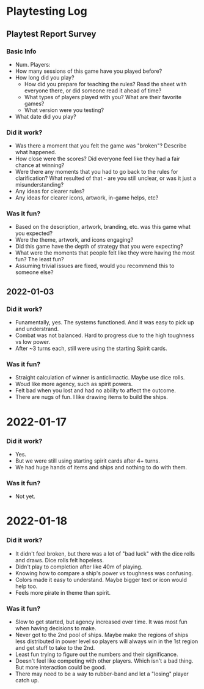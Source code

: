 # Playtesting Log

## Playtest Report Survey

### Basic Info
  * Num. Players:
  * How many sessions of this game have you played before?
  * How long did you play?
	* How did you prepare for teaching the rules? Read the sheet with everyone there, or did someone read it ahead of time?
	* What types of players played with you? What are their favorite games?
	* What version were you testing?
  * What date did you play?

### Did it work?
  * Was there a moment that you felt the game was "broken"? Describe what happened.
  * How close were the scores? Did everyone feel like they had a fair chance at winning?
  * Were there any moments that you had to go back to the rules for clarification? What resulted of that - are you still unclear, or was it just a misunderstanding?
  * Any ideas for clearer rules?
  * Any ideas for clearer icons, artwork, in-game helps, etc?

### Was it fun?
  * Based on the description, artwork, branding, etc. was this game what you expected?
  * Were the theme, artwork, and icons engaging?
  * Did this game have the depth of strategy that you were expecting?
  * What were the moments that people felt like they were having the most fun? The least fun?
  * Assuming trivial issues are fixed, would you recommend this to someone else?

## 2022-01-03

### Did it work?
  * Funamentally, yes. The systems functioned. And it was easy to pick up and understrand.
  * Combat was not balanced. Hard to progress due to the high toughness vs low power.
  * After ~3 turns each, still were using the starting Spirit cards.

### Was it fun?
  * Straight calculation of winner is anticlimactic. Maybe use dice rolls. 
  * Woud like more agency, such as spirit powers.
  * Felt bad when you lost and had no ability to affect the outcome.
  * There are nugs of fun. I like drawing items to build the ships.

# 2022-01-17

### Did it work?
  * Yes.
  * But we were still using starting spirit cards after 4+ turns.
  * We had huge hands of items and ships and nothing to do with them.

### Was it fun?
  * Not yet.

# 2022-01-18

### Did it work?
  * It didn't feel broken, but there was a lot of "bad luck" with the dice rolls and draws. Dice rolls felt hopeless.
  * Didn't play to completion after like 40m of playing.
  * Knowing how to compare a ship's power vs toughness was confusing.
  * Colors made it easy to understand. Maybe bigger text or icon would help too.
  * Feels more pirate in theme than spirit.

### Was it fun?
  * Slow to get started, but agency increased over time. It was most fun when having decisions to make.
  * Never got to the 2nd pool of ships. Maybe make the regions of ships less distributed in power level so players will always win in the 1st region and get stuff to take to the 2nd.
  * Least fun trying to figure out the numbers and their significance.
  * Doesn't feel like competing with other players. Which isn't a bad thing. But more interaction could be good.
  * There may need to be a way to rubber-band and let a "losing" player catch up.